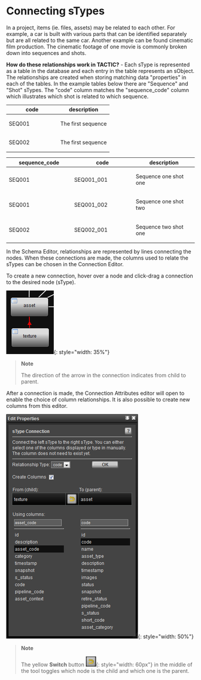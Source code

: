 # Connecting sTypes

In a project, items (ie. files, assets) may be related to each other.
For example, a car is built with various parts that can be identified
separately but are all related to the same car. Another example can be
found cinematic film production. The cinematic footage of one movie is
commonly broken down into sequences and shots.

**How do these relationships work in TACTIC?** - Each sType is represented
as a table in the database and each entry in the table represents an
sObject. The relationships are created when storing matching data
"properties" in each of the tables. In the example tables below there
are "Sequence" and "Shot" sTypes. The "code" column matches the
"sequence\_code" column which illustrates which shot is related to which
sequence.

<table>
<colgroup>
<col width="50%" />
<col width="50%" />
</colgroup>
<thead>
<tr class="header">
<th>code</th>
<th>description</th>
</tr>
</thead>
<tbody>
<tr class="odd">
<td><p>SEQ001</p></td>
<td><p>The first sequence</p></td>
</tr>
<tr class="even">
<td><p>SEQ002</p></td>
<td><p>The first sequence</p></td>
</tr>
</tbody>
</table>

<table>
<colgroup>
<col width="34%" />
<col width="32%" />
<col width="32%" />
</colgroup>
<thead>
<tr class="header">
<th>sequence_code</th>
<th>code</th>
<th>description</th>
</tr>
</thead>
<tbody>
<tr class="odd">
<td><p>SEQ001</p></td>
<td><p>SEQ001_001</p></td>
<td><p>Sequence one shot one</p></td>
</tr>
<tr class="even">
<td><p>SEQ001</p></td>
<td><p>SEQ001_002</p></td>
<td><p>Sequence one shot two</p></td>
</tr>
<tr class="odd">
<td><p>SEQ002</p></td>
<td><p>SEQ002_001</p></td>
<td><p>Sequence two shot one</p></td>
</tr>
</tbody>
</table>

In the Schema Editor, relationships are represented by lines connecting
the nodes. When these connections are made, the columns used to relate
the sTypes can be chosen in the Connection Editor.

To create a new connection, hover over a node and click-drag a
connection to the desired node (sType).

![image](media/node-connect-drag.png){: style="width: 35%"}

> **Note**
>
> The direction of the arrow in the connection indicates from child to
> parent.

After a connection is made, the Connection Attributes editor will open
to enable the choice of column relationships. It is also possible to
create new columns from this editor.

![image](media/node-connect-attributes.png){: style="width: 50%"}

> **Note**
>
> The yellow **Switch** button ![image](media/toggle.png){: style="width: 60px"} in the middle
> of the tool toggles which node is the child and which one is the parent.
